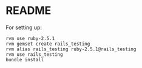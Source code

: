 # README

For setting up:
```
rvm use ruby-2.5.1
rvm gemset create rails_testing
rvm alias rails_testing ruby-2.5.1@rails_testing
rvm use rails_testing
bundle install
```
